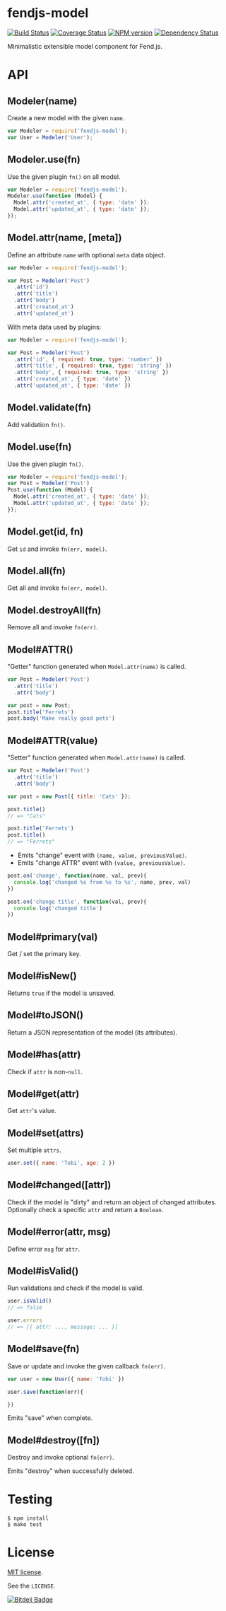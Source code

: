 # fendjs-model

[![Build Status](https://travis-ci.org/Frapwings/fendjs-model.png?branch=master)](https://travis-ci.org/Frapwings/fendjs-model) [![Coverage Status](https://coveralls.io/repos/Frapwings/fendjs-model/badge.png)](https://coveralls.io/r/Frapwings/fendjs-model) [![NPM version](https://badge.fury.io/js/fendjs-model.png)](http://badge.fury.io/js/fendjs-model) [![Dependency Status](https://david-dm.org/Frapwings/fendjs-model.png)](https://david-dm.org/Frapwings/fendjs-model)

Minimalistic extensible model component for Fend.js.

# API

## Modeler(name)

Create a new model with the given `name`.

```js
var Modeler = require('fendjs-model');
var User = Modeler('User');
```

## Modeler.use(fn)

Use the given plugin `fn()` on all model.
    
```js
var Modeler = require('fendjs-model');
Modeler.use(function (Model) {
  Model.attr('created_at', { type: 'date' });
  Model.attr('updated_at', { type: 'date' });
});
```

## Model.attr(name, [meta])

Define an attribute `name` with optional `meta` data object.

```js
var Modeler = require('fendjs-model');

var Post = Modeler('Post')
  .attr('id')
  .attr('title')
  .attr('body')
  .attr('created_at')
  .attr('updated_at')
```

With meta data used by plugins:

```js
var Modeler = require('fendjs-model');

var Post = Modeler('Post')
  .attr('id', { required: true, type: 'number' })
  .attr('title', { required: true, type: 'string' })
  .attr('body', { required: true, type: 'string' })
  .attr('created_at', { type: 'date' })
  .attr('updated_at', { type: 'date' })
```

## Model.validate(fn)

Add validation `fn()`.

## Model.use(fn)

Use the given plugin `fn()`.

```js
var Modeler = require('fendjs-model');
var Post = Modeler('Post')
Post.use(function (Model) {
  Model.attr('created_at', { type: 'date' });
  Model.attr('updated_at', { type: 'date' });
});
```

## Model.get(id, fn)

Get `id` and invoke `fn(err, model)`.

## Model.all(fn)

Get all and invoke `fn(err, model)`.

## Model.destroyAll(fn)

Remove all and invoke `fn(err)`.

## Model#ATTR()

"Getter" function generated when `Model.attr(name)` is called.

```js
var Post = Modeler('Post')
  .attr('title')
  .attr('body')

var post = new Post;
post.title('Ferrets')
post.body('Make really good pets')
```

## Model#ATTR(value)

"Setter" function generated when `Model.attr(name)` is called.

```js
var Post = Modeler('Post')
  .attr('title')
  .attr('body')

var post = new Post({ title: 'Cats' });

post.title()
// => "Cats"

post.title('Ferrets')
post.title()
// => "Ferrets"
```

- Emits "change" event with `(name, value, previousValue)`.
- Emits "change ATTR" event with `(value, previousValue)`.

```js
post.on('change', function(name, val, prev){
  console.log('changed %s from %s to %s', name, prev, val)
})

post.on('change title', function(val, prev){
  console.log('changed title')
})

```

## Model#primary(val)

Get / set the primary key.

## Model#isNew()

Returns `true` if the model is unsaved.

## Model#toJSON()

Return a JSON representation of the model (its attributes).

## Model#has(attr)

Check if `attr` is non-`null`.

## Model#get(attr)

Get `attr`'s value.

## Model#set(attrs)

Set multiple `attrs`.

```js
user.set({ name: 'Tobi', age: 2 })
```

## Model#changed([attr])

Check if the model is "dirty" and return an object of changed attributes. Optionally check a specific `attr` and return a `Boolean`.

## Model#error(attr, msg)

Define error `msg` for `attr`.

## Model#isValid()

Run validations and check if the model is valid.

```js
user.isValid()
// => false

user.errors
// => [{ attr: ..., message: ... }]
```

## Model#save(fn)

Save or update and invoke the given callback `fn(err)`.

```js
var user = new User({ name: 'Tobi' })

user.save(function(err){

})
```

Emits "save" when complete.

## Model#destroy([fn])

Destroy and invoke optional `fn(err)`.

Emits "destroy" when successfully deleted.

# Testing

```
$ npm install
$ make test
```

# License

[MIT license](http://www.opensource.org/licenses/mit-license.php).

See the `LICENSE`.

[![Bitdeli Badge](https://d2weczhvl823v0.cloudfront.net/Frapwings/fendjs-model/trend.png)](https://bitdeli.com/free "Bitdeli Badge")
